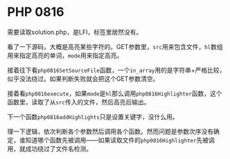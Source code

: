 # PHP 0816

需要读取solution.php，是LFI，标签里居然没有。

看了一下源码，大概是高亮某些字符的。GET参数里，`src`用来包含文件，`hl`数组用来指定高亮的单词，`mode`用来指定高亮。

接着往下看`php0816SetSourceFile`函数，一个`in_array`用的是字符串+严格比较，似乎没法绕过。如果判断失败就会把这个GET参数清空。

接着看`php0816execute`，如果`mode`是`hl`那么调用`php0816Highlighter`函数，这个函数里，读取了从`src`传入的文件，然后高亮后输出。

下一个函数`php0816addHighlights`只是设置关键字，没什么用。

理一下逻辑，依次判断各个参数然后调用各个函数。然而问题是参数次序没有确定，谁知道哪个函数先被调用——如果读取文件的`php0816Highlighter`先被调用，就成功绕过了文件名检测。
